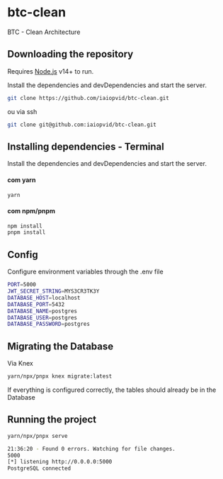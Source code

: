 # btc-clean

BTC - Clean Architecture

## Downloading the repository

Requires [Node.js](https://nodejs.org/) v14+ to run.

Install the dependencies and devDependencies and start the server.

```sh
git clone https://github.com/iaiopvid/btc-clean.git
```

ou via ssh

```sh
git clone git@github.com:iaiopvid/btc-clean.git
```

## Installing dependencies - Terminal

Install the dependencies and devDependencies and start the server.

#### com yarn

```sh
yarn
```

#### com npm/pnpm

```sh
npm install
pnpm install
```

## Config

Configure environment variables through the .env file

```sh
PORT=5000
JWT_SECRET_STRING=MYS3CR3TK3Y
DATABASE_HOST=localhost
DATABASE_PORT=5432
DATABASE_NAME=postgres
DATABASE_USER=postgres
DATABASE_PASSWORD=postgres
```

## Migrating the Database

Via Knex

```sh
yarn/npx/pnpx knex migrate:latest
```

If everything is configured correctly, the tables should already be in the Database

## Running the project

```sh
yarn/npx/pnpx serve
```

```sh
21:36:20 - Found 0 errors. Watching for file changes.
5000
[*] listening http://0.0.0.0:5000
PostgreSQL connected
```
